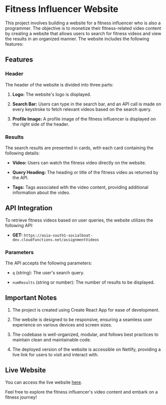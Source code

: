 # Fitness Influencer Website

This project involves building a website for a fitness influencer who is also a programmer. The objective is to monetize their fitness-related video content by creating a website that allows users to search for fitness videos and view the results in an organized manner. The website includes the following features:

## Features

### Header

The header of the website is divided into three parts:

1. **Logo:** The website's logo is displayed.

2. **Search Bar:** Users can type in the search bar, and an API call is made on every keystroke to fetch relevant videos based on the search query.

3. **Profile Image:** A profile image of the fitness influencer is displayed on the right side of the header.

### Results

The search results are presented in cards, with each card containing the following details:

- **Video:** Users can watch the fitness video directly on the website.

- **Query Heading:** The heading or title of the fitness video as returned by the API.

- **Tags:** Tags associated with the video content, providing additional information about the video.

## API Integration

To retrieve fitness videos based on user queries, the website utilizes the following API:

- **GET:** `https://asia-south1-socialboat-dev.cloudfunctions.net/assignmentVideos`

### Parameters

The API accepts the following parameters:

- `q` (string): The user's search query.

- `numResults` (string or number): The number of results to be displayed.

## Important Notes

1. The project is created using Create React App for ease of development.

2. The website is designed to be responsive, ensuring a seamless user experience on various devices and screen sizes.

3. The codebase is well-organized, modular, and follows best practices to maintain clean and maintainable code.

4. The deployed version of the website is accessible on Netlify, providing a live link for users to visit and interact with.

## Live Website

You can access the live website [here](#insert-live-website-link).

Feel free to explore the fitness influencer's video content and embark on a fitness journey!

